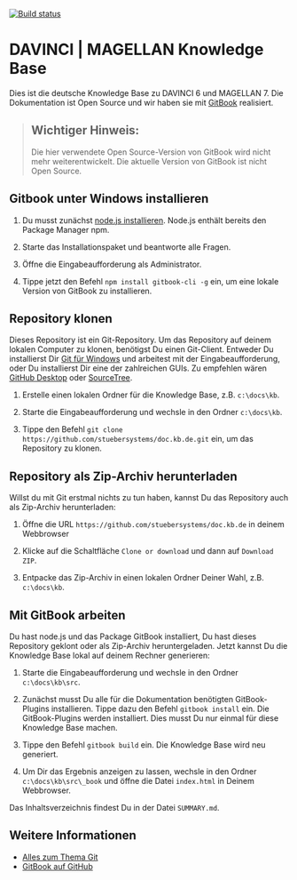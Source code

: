 [![Build status](https://ci.appveyor.com/api/projects/status/uybygldnfoe944ua?svg=true)](https://ci.appveyor.com/project/stueber/doc-kb-de)

# DAVINCI | MAGELLAN Knowledge Base

Dies ist die deutsche Knowledge Base zu DAVINCI 6 und MAGELLAN 7. Die Dokumentation ist Open Source und wir haben sie mit [GitBook](https://github.com/GitbookIO/gitbook) realisiert.

> ## Wichtiger Hinweis:
> Die hier verwendete Open Source-Version von GitBook wird nicht mehr weiterentwickelt. Die aktuelle Version von GitBook ist nicht Open Source. 

## Gitbook unter Windows installieren

1. Du musst zunächst [node.js installieren](https://nodejs.org/de/download). Node.js enthält bereits den Package Manager npm.

2. Starte das Installationspaket und beantworte alle Fragen.

3. Öffne die Eingabeaufforderung als Administrator.

4. Tippe jetzt den Befehl `npm install gitbook-cli -g` ein, um eine lokale Version von GitBook zu installieren.

## Repository klonen

Dieses Repository ist ein Git-Repository. Um das Repository auf deinem lokalen Computer zu klonen, benötigst Du einen Git-Client. Entweder Du installierst Dir [Git für Windows](https://gitforwindows.org/) und arbeitest mit der Eingabeaufforderung, oder Du installierst Dir eine der zahlreichen GUIs. Zu empfehlen wären [GitHub Desktop](https://desktop.github.com) oder [SourceTree](https://www.sourcetreeapp.com).

1. Erstelle einen lokalen Ordner für die Knowledge Base, z.B. `c:\docs\kb`.

2. Starte die Eingabeaufforderung und wechsle in den Ordner `c:\docs\kb`.

3. Tippe den Befehl `git clone https://github.com/stuebersystems/doc.kb.de.git` ein, um das Repository zu klonen.

## Repository als Zip-Archiv herunterladen

Willst du mit Git erstmal nichts zu tun haben, kannst Du das Repository auch als Zip-Archiv herunterladen:

1. Öffne die URL `https://github.com/stuebersystems/doc.kb.de` in deinem Webbrowser

2. Klicke auf die Schaltfläche `Clone or download` und dann auf `Download ZIP`.

3. Entpacke das Zip-Archiv in einen lokalen Ordner Deiner Wahl, z.B. `c:\docs\kb`.

## Mit GitBook arbeiten

Du hast node.js und das Package GitBook installiert, Du hast dieses Repository geklont oder als Zip-Archiv heruntergeladen. Jetzt kannst Du die Knowledge Base lokal auf deinem Rechner generieren:

1. Starte die Eingabeaufforderung und wechsle in den Ordner `c:\docs\kb\src`.

2. Zunächst musst Du alle für die Dokumentation benötigten GitBook-Plugins installieren. Tippe dazu den Befehl `gitbook install` ein. Die GitBook-Plugins werden installiert. Dies musst Du nur einmal für diese Knowledge Base machen.

3. Tippe den Befehl `gitbook build` ein. Die Knowledge Base wird neu generiert.

4. Um Dir das Ergebnis anzeigen zu lassen, wechsle in den Ordner `c:\docs\kb\src\_book` und öffne die Datei `index.html` in Deinem Webbrowser.

Das Inhaltsverzeichnis findest Du in der Datei `SUMMARY.md`. 

## Weitere Informationen

+ [Alles zum Thema Git](https://git-scm.com/book/de/v2)
+ [GitBook auf GitHub](https://github.com/GitbookIO/gitbook)
